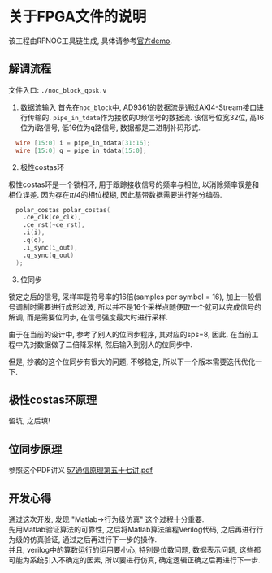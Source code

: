 # 关于FPGA文件的说明

该工程由RFNOC工具链生成, 具体请参考[官方demo](https://kb.ettus.com/Getting_Started_with_RFNoC_Development#Creating_and_running_HDL_testbenches).

## 解调流程

文件入口: `./noc_block_qpsk.v`

1. 数据流输入
首先在`noc_block`中, AD9361的数据流是通过AXI4-Stream接口进行传输的. `pipe_in_tdata`作为接收的0频信号的数据流. 该信号位宽32位, 高16位为i路信号, 低16位为q路信号, 数据都是二进制补码形式.

```verilog
  wire [15:0] i = pipe_in_tdata[31:16];
  wire [15:0] q = pipe_in_tdata[15:0];
```

2. 极性costas环

极性costas环是一个锁相环, 用于跟踪接收信号的频率与相位, 以消除频率误差和相位误差. 因为存在$\pi/4$的相位模糊, 因此基带数据需要进行差分编码.

```verilog
  polar_costas polar_costas(
    .ce_clk(ce_clk),
    .ce_rst(~ce_rst),
    .i(i),
    .q(q),
    .i_sync(i_out),
    .q_sync(q_out)
  );
```

3. 位同步

锁定之后的信号, 采样率是符号率的16倍(samples per symbol = 16), 加上一般信号调制时需要进行成形滤波, 所以并不是16个采样点随便取一个就可以完成信号的解调, 而是需要位同步, 在信号强度最大时进行采样.

由于在当前的设计中, 参考了别人的位同步程序, 其对应的sps=8, 因此, 在当前工程中先对数据做了二倍降采样, 然后输入到别人的位同步中.

但是, 抄袭的这个位同步有很大的问题, 不够稳定, 所以下一个版本需要迭代优化一下.

## 极性costas环原理

留坑, 之后填!

## 位同步原理

参照这个PDF讲义 [57通信原理第五十七讲.pdf](./57通信原理第五十七讲.pdf)

## 开发心得

通过这次开发, 发现 "Matlab->行为级仿真" 这个过程十分重要.  
先用Matlab验证算法的可靠性, 之后将Matlab算法编程Verilog代码, 之后再进行行为级的仿真验证, 通过之后再进行下一步的操作.  
并且, verilog中的算数运行的运用要小心, 特别是位数问题, 数据表示问题, 这些都可能为系统引入不确定的因素, 所以要进行仿真, 确定逻辑正确之后再进行下一步.
